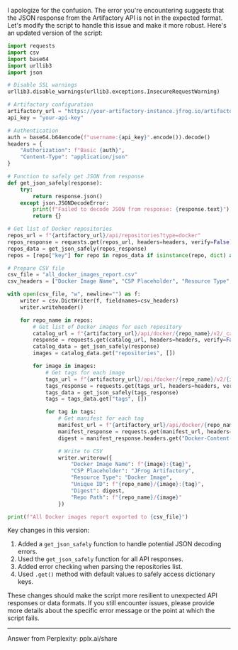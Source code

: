 I apologize for the confusion. The error you're encountering suggests that the JSON response from the Artifactory API is not in the expected format. Let's modify the script to handle this issue and make it more robust. Here's an updated version of the script:

```python
import requests
import csv
import base64
import urllib3
import json

# Disable SSL warnings
urllib3.disable_warnings(urllib3.exceptions.InsecureRequestWarning)

# Artifactory configuration
artifactory_url = "https://your-artifactory-instance.jfrog.io/artifactory"
api_key = "your-api-key"

# Authentication
auth = base64.b64encode(f"username:{api_key}".encode()).decode()
headers = {
    "Authorization": f"Basic {auth}",
    "Content-Type": "application/json"
}

# Function to safely get JSON from response
def get_json_safely(response):
    try:
        return response.json()
    except json.JSONDecodeError:
        print(f"Failed to decode JSON from response: {response.text}")
        return {}

# Get list of Docker repositories
repos_url = f"{artifactory_url}/api/repositories?type=docker"
repos_response = requests.get(repos_url, headers=headers, verify=False)
repos_data = get_json_safely(repos_response)
repos = [repo["key"] for repo in repos_data if isinstance(repo, dict) and "key" in repo]

# Prepare CSV file
csv_file = "all_docker_images_report.csv"
csv_headers = ["Docker Image Name", "CSP Placeholder", "Resource Type", "Unique ID", "Digest", "Repo Path"]

with open(csv_file, "w", newline="") as f:
    writer = csv.DictWriter(f, fieldnames=csv_headers)
    writer.writeheader()

    for repo_name in repos:
        # Get list of Docker images for each repository
        catalog_url = f"{artifactory_url}/api/docker/{repo_name}/v2/_catalog"
        response = requests.get(catalog_url, headers=headers, verify=False)
        catalog_data = get_json_safely(response)
        images = catalog_data.get("repositories", [])

        for image in images:
            # Get tags for each image
            tags_url = f"{artifactory_url}/api/docker/{repo_name}/v2/{image}/tags/list"
            tags_response = requests.get(tags_url, headers=headers, verify=False)
            tags_data = get_json_safely(tags_response)
            tags = tags_data.get("tags", [])

            for tag in tags:
                # Get manifest for each tag
                manifest_url = f"{artifactory_url}/api/docker/{repo_name}/v2/{image}/manifests/{tag}"
                manifest_response = requests.get(manifest_url, headers=headers, verify=False)
                digest = manifest_response.headers.get("Docker-Content-Digest", "")

                # Write to CSV
                writer.writerow({
                    "Docker Image Name": f"{image}:{tag}",
                    "CSP Placeholder": "JFrog Artifactory",
                    "Resource Type": "Docker Image",
                    "Unique ID": f"{repo_name}/{image}:{tag}",
                    "Digest": digest,
                    "Repo Path": f"{repo_name}/{image}"
                })

print(f"All Docker images report exported to {csv_file}")
```

Key changes in this version:

1. Added a `get_json_safely` function to handle potential JSON decoding errors.
2. Used the `get_json_safely` function for all API responses.
3. Added error checking when parsing the repositories list.
4. Used `.get()` method with default values to safely access dictionary keys.

These changes should make the script more resilient to unexpected API responses or data formats. If you still encounter issues, please provide more details about the specific error message or the point at which the script fails.

---
Answer from Perplexity: pplx.ai/share
